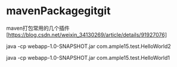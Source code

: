 # mavenPackagegitgit 

maven打包常用的几个插件[https://blog.csdn.net/weixin_34130269/article/details/91927076]

 java -cp webapp-1.0-SNAPSHOT.jar com.ample15.test.HelloWorld2

 java -cp webapp-1.0-SNAPSHOT.jar com.ample15.test.HelloWorld1
